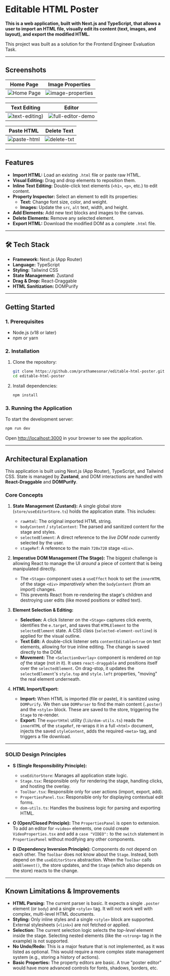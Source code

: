 # Editable HTML Poster

**This is a web application, built with Next.js and TypeScript, that allows a user to import an HTML file, visually edit its content (text, images, and layout), and export the modified HTML.**

This project was built as a solution for the Frontend Engineer Evaluation Task.

---
##  Screenshots


| Home Page                                | Image Properties                                    |
| ---------------------------------------------------- | ------------------------------------------------------ |
| ![Home Page](https://github.com/user-attachments/assets/6cdb250d-31d8-4916-a041-8bbc2ade1b85) | ![image-properties](https://github.com/user-attachments/assets/b804933b-fc48-4d3e-8344-070af53f950d) |

| Text Editing                                     | Editor                                     |
| ------------------------------------------------- | ------------------------------------------------------ |
| ![text-editing)](https://github.com/user-attachments/assets/e6aebdcf-d814-48de-8a34-3fc585c921df) | ![full-editor-demo](https://github.com/user-attachments/assets/93612561-dc2e-4284-9ec6-3d5850da6b56) |

| Paste HTML                                    | Delete Text                                    |
| ------------------------------------------------- | ------------------------------------------------------ |
| ![paste-html](https://github.com/user-attachments/assets/31872009-df27-4a0d-b8d0-f1759e742da3) | ![delete-txt](https://github.com/user-attachments/assets/73178fbb-a488-404d-aec1-6b3ca9864ce6) |

---
##  Features

-   **Import HTML:** Load an existing `.html` file or paste raw HTML.
-   **Visual Editing:** Drag and drop elements to reposition them.
-   **Inline Text Editing:** Double-click text elements (`<h1>`, `<p>`, etc.) to edit content.
-   **Property Inspector:** Select an element to edit its properties:
    -   **Text:** Change font size, color, and weight.
    -   **Images:** Update the `src`, `alt` text, width, and height.
-   **Add Elements:** Add new text blocks and images to the canvas.
-   **Delete Elements:** Remove any selected element.
-   **Export HTML:** Download the modified DOM as a complete `.html` file.

---
## 🛠️ Tech Stack

-   **Framework:** Next.js (App Router)
-   **Language:** TypeScript
-   **Styling:** Tailwind CSS
-   **State Management:** Zustand
-   **Drag & Drop:** React-Draggable
-   **HTML Sanitization:** DOMPurify

---
##  Getting Started

### 1. Prerequisites

- Node.js (v18 or later)
- npm or yarn

### 2. Installation

1.  Clone the repository:
    ```bash
    git clone https://github.com/prathamesonar/editable-html-poster.git
    cd editable-html-poster
    ```

2.  Install dependencies:
    ```bash
    npm install
    ```

### 3. Running the Application

To start the development server:

```bash
npm run dev
```

Open [http://localhost:3000](http://localhost:3000) in your browser to see the application.

---

##  Architectural Explanation

This application is built using Next.js (App Router), TypeScript, and Tailwind CSS. State is managed by **Zustand**, and DOM interactions are handled with **React-Draggable** and **DOMPurify**.

### Core Concepts

1.  **State Management (Zustand):**
    A single global store (`store/useEditorStore.ts`) holds the application state. This includes:
    * `rawHtml`: The original imported HTML string.
    * `bodyContent` / `styleContent`: The parsed and sanitized content for the stage and styles.
    * `selectedElement`: A direct reference to the *live DOM node* currently selected by the user.
    * `stageRef`: A reference to the main `720x720` stage `<div>`.

2.  **Imperative DOM Management (The Stage):**
    The biggest challenge is allowing React to manage the UI *around* a piece of content that is being manipulated directly.
    * The `<Stage>` component uses a `useEffect` hook to set the `innerHTML` of the stage `<div>` *imperatively* when the `bodyContent` (from an import) changes.
    * This prevents React from re-rendering the stage's children and destroying user edits (like moved positions or edited text).

3.  **Element Selection & Editing:**
    * **Selection:** A click listener on the `<Stage>` captures click events, identifies the `e.target`, and saves that `HTMLElement` to the `selectedElement` state. A CSS class (`selected-element-outline`) is applied for the visual outline.
    * **Text Edit:** A double-click listener sets `contentEditable=true` on text elements, allowing for true inline editing. The change is saved directly to the DOM.
    * **Movement:** The `<SelectionOverlay>` component is rendered *on top of* the stage (not *in* it). It uses `react-draggable` and positions itself over the `selectedElement`. On drag-stop, it updates the `selectedElement`'s `style.top` and `style.left` properties, "moving" the real element underneath.

4.  **HTML Import/Export:**
    * **Import:** When HTML is imported (file or paste), it is sanitized using `DOMPurify`. We then use `DOMParser` to find the main content (`.poster`) and the `<style>` block. These are saved to the store, triggering the `Stage` to re-render.
    * **Export:** The `exportHtml` utility (`lib/dom-utils.ts`) reads the `innerHTML` of the `stageRef`, re-wraps it in a full `<html>` document, injects the saved `styleContent`, adds the required `<meta>` tag, and triggers a file download.

---

### SOLID Design Principles

* **S (Single Responsibility Principle):**
    * `useEditorStore`: Manages all application state logic.
    * `Stage.tsx`: Responsible only for rendering the stage, handling clicks, and hosting the overlay.
    * `Toolbar.tsx`: Responsible only for user actions (import, export, add).
    * `PropertiesPanel.tsx`: Responsible only for displaying contextual edit forms.
    * `dom-utils.ts`: Handles the business logic for parsing and exporting HTML.

* **O (Open/Closed Principle):**
    The `PropertiesPanel` is open to extension. To add an editor for `<video>` elements, one could create `VideoProperties.tsx` and add a `case "VIDEO":` to the `switch` statement in `PropertiesPanel` without modifying any other components.

* **D (Dependency Inversion Principle):**
    Components do not depend on each other. The `Toolbar` does not know about the `Stage`. Instead, both depend on the `useEditorStore` abstraction. When the `Toolbar` calls `addElement()`, the store updates, and the `Stage` (which also depends on the store) reacts to the change.

---

##  Known Limitations & Improvements

* **HTML Parsing:** The current parser is basic. It expects a single `.poster` element (or `body`) and a single `<style>` tag. It will not work well with complex, multi-level HTML documents.
* **Styling:** Only inline styles and a single `<style>` block are supported. External stylesheets (`<link>`) are not fetched or applied.
* **Selection:** The current selection logic selects the *top-level* element inside the stage. Selecting nested elements (like the `<strong>` tag in the example) is not supported.
* **No Undo/Redo:** This is a major feature that is not implemented, as it was listed as optional. This would require a more complex state management system (e.g., storing a history of actions).
* **Basic Properties:** The property editors are basic. A true "poster editor" would have more advanced controls for fonts, shadows, borders, etc.
